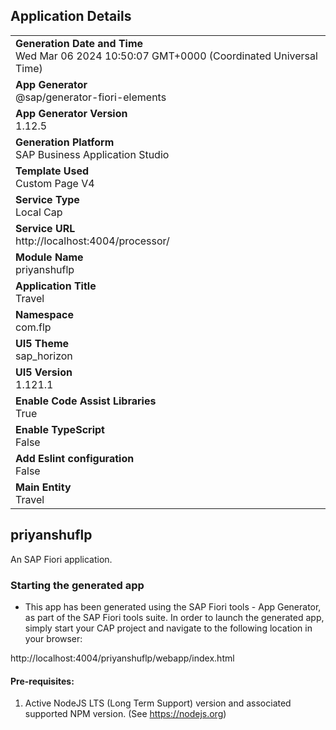 ## Application Details
|               |
| ------------- |
|**Generation Date and Time**<br>Wed Mar 06 2024 10:50:07 GMT+0000 (Coordinated Universal Time)|
|**App Generator**<br>@sap/generator-fiori-elements|
|**App Generator Version**<br>1.12.5|
|**Generation Platform**<br>SAP Business Application Studio|
|**Template Used**<br>Custom Page V4|
|**Service Type**<br>Local Cap|
|**Service URL**<br>http://localhost:4004/processor/
|**Module Name**<br>priyanshuflp|
|**Application Title**<br>Travel|
|**Namespace**<br>com.flp|
|**UI5 Theme**<br>sap_horizon|
|**UI5 Version**<br>1.121.1|
|**Enable Code Assist Libraries**<br>True|
|**Enable TypeScript**<br>False|
|**Add Eslint configuration**<br>False|
|**Main Entity**<br>Travel|

## priyanshuflp

An SAP Fiori application.

### Starting the generated app

-   This app has been generated using the SAP Fiori tools - App Generator, as part of the SAP Fiori tools suite.  In order to launch the generated app, simply start your CAP project and navigate to the following location in your browser:

http://localhost:4004/priyanshuflp/webapp/index.html

#### Pre-requisites:

1. Active NodeJS LTS (Long Term Support) version and associated supported NPM version.  (See https://nodejs.org)


